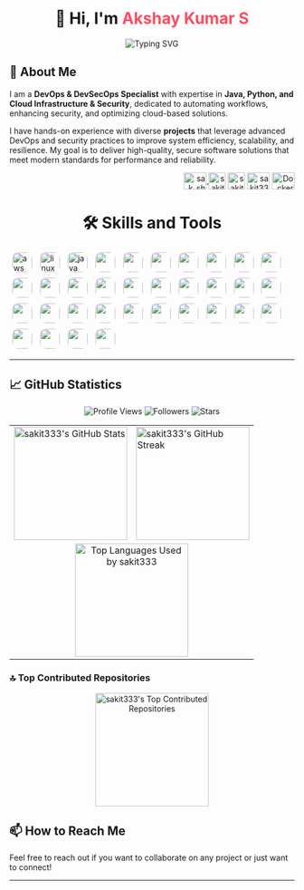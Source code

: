<!-- ![1729558390847](https://github.com/user-attachments/assets/079ea226-6649-4dac-966e-e8d8cbf83c34) -->
<!-- ![1730737360096](https://github.com/user-attachments/assets/8ad9b9ef-186a-49ad-b257-e5e945ca0634) -->
<!--![1731043385245](https://github.com/user-attachments/assets/613d54be-3740-4943-b6b6-2beed92f1d8b) -->
<!-- ![image](https://github.com/user-attachments/assets/577a7184-4187-40eb-84e6-1f3e835ce0cb) -->

<!-- <h1 align="center">👋 Hi, I'm Akshay Kumar S</h1> -->
<h1 align="center">👋 Hi, I'm <span style="color:#FF4C60;">Akshay Kumar S</span></h1>

<p align="center">
  <img src="https://readme-typing-svg.herokuapp.com?font=Fira+Code&size=22&pause=1000&color=FF4C60&center=true&vCenter=true&width=500&lines=🚀+Software+Engineer;🌍+Tech+Enthusiast;💡+Problem+Solver;📚+Lifelong+Learner" alt="Typing SVG" />
</p>

## 🌟 About Me 
<p>
  I am a <strong>DevOps & DevSecOps Specialist</strong> with expertise in <strong>Java, Python, and Cloud Infrastructure & Security</strong>, dedicated to automating workflows, enhancing security, and optimizing cloud-based solutions.
</p>
<p>  I have hands-on experience with diverse <strong>projects</strong> that leverage advanced DevOps and security practices to improve system efficiency, scalability, and resilience. My goal is to deliver high-quality, secure software solutions that meet modern standards for performance and reliability.
</p>
<!--  <p>
  In addition to my technical role, I am a <strong>Corporate Trainer</strong> committed to sharing best practices and methodologies in <strong>DevOps and DevSecOps</strong>, empowering teams to achieve operational excellence and innovation.
</p>  
<p align="center">
  <p align="center">
    <img src="https://komarev.com/ghpvc/?username=sakit333&label=Profile%20Views&color=brightgreen&style=for-the-badge" alt="sakit333" />
</p> -->
<p align="right">
<a href="https://www.instagram.com/sak_shetty" target="_blank">
    <img align="center" src="https://raw.githubusercontent.com/rahuldkjain/github-profile-readme-generator/master/src/images/icons/Social/instagram.svg" alt="sak_shetty" height="30" width="40" />
</a>
<a href="https://www.linkedin.com/in/akshay-kumar-s-11ba69278?utm_source=share&utm_campaign=share_via&utm_content=profile&utm_medium=android_app" target="blank"><img align="center" src="https://raw.githubusercontent.com/rahuldkjain/github-profile-readme-generator/master/src/images/icons/Social/linked-in-alt.svg" alt="sakit333" height="30" width="30" /></a>
<a href="https://x.com/Sakdevang?t=VkhoxWQGUpPq3PtcA5z_FA&s=08" target="blank"><img align="center" src="https://avatars.githubusercontent.com/u/50278?s=280&v=4" alt="sakit333" height="30" width="30" /></a>
<a href="mailto:sak528264@gmail.com" target="blank"><img align="center" src="https://logos-world.net/wp-content/uploads/2020/11/Gmail-Logo-2013-2020.png" alt="sakit333" height="30" width="40" /></a>
<!-- <a href="https://github.com/sakit333" target="blank"><img align="center" src="https://raw.githubusercontent.com/rahuldkjain/github-profile-readme-generator/master/src/images/icons/Social/github.svg" alt="sakit333" height="30" width="40" /></a> -->
<a href="https://hub.docker.com/u/sakit333" target="_blank">
    <img align="center" src="https://assets.techrepublic.com/uploads/2016/10/dockerhero.jpg" alt="Docker Hub" height="30" width="40" />
</a>
</p>

<h1 align="center">🛠️ Skills and Tools</h1>
<p>
  <img src="https://encrypted-tbn0.gstatic.com/images?q=tbn:ANd9GcQSObhWW7gEGNs1r3kbEXIeWuIDC74C6p5RVQ&s" alt="aws" width="35" style="display: inline-block; margin: 5px; border-radius: 10px;"/>
  <img src="https://miro.medium.com/0*Qqqd7UsfFDPL7WXh.jpeg" alt="linux" width="35" style="display: inline-block; margin: 5px; border-radius: 10px;"/>
  <img src="https://thumbs.dreamstime.com/b/java-logo-editorial-illustrative-white-background-eps-download-vector-jpeg-banner-java-logo-editorial-illustrative-white-208329454.jpg" alt="java" width="35" style="display: inline-block; margin: 5px; border-radius: 10px;"/>
  <img src="https://cdn3.iconfinder.com/data/icons/logos-and-brands-adobe/512/267_Python-512.png" width="35" style="display: inline-block; margin: 5px; border-radius: 10px;"/>
  <img src="https://user-images.githubusercontent.com/51070104/268566349-c41e65a5-2ab9-4b54-8cbc-350ab6da746c.png" width="35" style="display: inline-block; margin: 5px; border-radius: 10px;"/>
  <img src="https://cdn.icon-icons.com/icons2/2415/PNG/512/docker_original_logo_icon_146556.png" width="35" style="display: inline-block; margin: 5px; border-radius: 10px;"/>
  <img src="https://i0.wp.com/codeblog.dotsandbrackets.com/wp-content/uploads/2017/07/kubernetes.jpg?fit=821%2C714&ssl=1" width="35" style="display: inline-block; margin: 5px; border-radius: 10px;"/>
  <img src="https://upload.wikimedia.org/wikipedia/commons/thumb/e/e9/Jenkins_logo.svg/1200px-Jenkins_logo.svg.png" width="35" style="display: inline-block; margin: 5px; border-radius: 10px;"/>
  <img src="https://encrypted-tbn0.gstatic.com/images?q=tbn:ANd9GcRb8iiGIMaw9J6UVatENir9XF4tybDnbWiAVQ&s" width="35" style="display: inline-block; margin: 5px; border-radius: 10px;"/>
  <img src="https://logowik.com/content/uploads/images/ansible3554.jpg" width="35" style="display: inline-block; margin: 5px; border-radius: 10px;"/>
  <img src="https://cdn.prod.website-files.com/5f10ed4c0ebf7221fb5661a5/5f2f44a3fe54f0baba461524_terraform-logo.png" width="35" style="display: inline-block; margin: 5px; border-radius: 10px;"/>
  <img src="https://thumbs.dreamstime.com/b/sql-database-server-isolated-flat-web-mobile-icon-word-vector-illustration-modern-background-128839153.jpg" width="35" style="display: inline-block; margin: 5px; border-radius: 10px;"/>
  <img src="https://static.vecteezy.com/system/resources/previews/015/824/700/original/sh-file-format-icon-free-vector.jpg" width="35" style="display: inline-block; margin: 5px; border-radius: 10px;"/>
  <img src="https://upload.wikimedia.org/wikipedia/commons/thumb/f/fa/Microsoft_Azure.svg/2048px-Microsoft_Azure.svg.png" width="35" style="display: inline-block; margin: 5px; border-radius: 10px;"/>
  <img src="https://cdn.pixabay.com/photo/2022/01/30/13/33/github-6980894_960_720.png" width="35" style="display: inline-block; margin: 5px; border-radius: 10px;"/>
  <img src="https://encrypted-tbn0.gstatic.com/images?q=tbn:ANd9GcSwod0EgYh6ixNJuzJAZt413WNM0SX8RrUJsg&s" width="35" style="display: inline-block; margin: 5px; border-radius: 10px;"/>
  <img src="https://media.licdn.com/dms/image/v2/D5612AQESrePLSaj5ZA/article-cover_image-shrink_600_2000/article-cover_image-shrink_600_2000/0/1721200575100?e=2147483647&v=beta&t=XiE2V1vO8s_a4ph237UOrkb2lN7-bV7de6DvSbZelW0" width="35" style="display: inline-block; margin: 5px; border-radius: 10px;"/>
  <img src="https://media.licdn.com/dms/image/D4D12AQHzE1oIZYll5w/article-cover_image-shrink_720_1280/0/1674467662411?e=2147483647&v=beta&t=GS0gLQDx5zjLsfWlJUHbC08_mxhfyom4VJJVTROFoKY" width="35" style="display: inline-block; margin: 5px; border-radius: 10px;"/>
  <img src="https://e7.pngegg.com/pngimages/630/547/png-clipart-kafka-vertical-logo-tech-companies-thumbnail.png" width="35" style="display: inline-block; margin: 5px; border-radius: 10px;"/>
  <img src="https://miro.medium.com/0*mjG1YdoT7xPcnznN.jpg" width="35" style="display: inline-block; margin: 5px; border-radius: 10px;"/>
  <img src="https://upload.wikimedia.org/wikipedia/commons/thumb/f/fe/Apache_Tomcat_logo.svg/2560px-Apache_Tomcat_logo.svg.png" width="35" style="display: inline-block; margin: 5px; border-radius: 10px;"/>
  <img src="https://cdn.prod.website-files.com/5f10ed4c0ebf7221fb5661a5/5f2af61146c55b6e172fa5b3_NexusRepo_Icon.png" width="35" style="display: inline-block; margin: 5px; border-radius: 10px;"/>
  <img src="https://static.vecteezy.com/system/resources/previews/013/313/458/non_2x/html-icon-3d-rendering-illustration-vector.jpg" width="35" style="display: inline-block; margin: 5px; border-radius: 10px;"/>
  <img src="https://w7.pngwing.com/pngs/456/654/png-transparent-json-filetype-icon.png" width="35" style="display: inline-block; margin: 5px; border-radius: 10px;"/>
  <img src="https://miro.medium.com/v2/resize:fit:266/1*4kAaqUfUWKZVP1qtspKJjg.png" width="35" style="display: inline-block; margin: 5px; border-radius: 10px;"/>
  <img src="https://cdn.worldvectorlogo.com/logos/fastapi.svg" width="35" style="display: inline-block; margin: 5px; border-radius: 10px;"/>
  <img src="https://encrypted-tbn0.gstatic.com/images?q=tbn:ANd9GcSrPmNWAtnroI424NFmJBwNtUs6YIL_eVXHjA&s" width="35" style="display: inline-block; margin: 5px; border-radius: 10px;"/>
  <img src="https://encrypted-tbn0.gstatic.com/images?q=tbn:ANd9GcSS2AdlDW2zV-hyPiVcC7YcDJzMFqhzZFoekw&s" width="35" style="display: inline-block; margin: 5px; border-radius: 10px;"/>
  <img src="https://encrypted-tbn0.gstatic.com/images?q=tbn:ANd9GcTmJoxiAXVIxedd5WnxL3yepJpACK2lmCSl9w&s" width="35" style="display: inline-block; margin: 5px; border-radius: 10px;"/>
  <img src="https://cdn3.iconfinder.com/data/icons/social-media-2169/24/social_media_social_media_logo_git-512.png" width="35" style="display: inline-block; margin: 5px; border-radius: 10px;"/>
  <img src="https://encrypted-tbn0.gstatic.com/images?q=tbn:ANd9GcRl8RUoMU1asZD8HLBVCNymBUahSvkSQjV9hQ&s" width="35" style="display: inline-block; margin: 5px; border-radius: 10px;"/>
  <img src="https://devopstales.github.io/img/argocd.jpg" width="35" style="display: inline-block; margin: 5px; border-radius: 10px;"/>
  <img src="https://www.csoonline.com/wp-content/uploads/2024/08/560221-0-88236200-1724824922-owasp-100709974-orig.jpg?quality=50&strip=all" width="35" style="display: inline-block; margin: 5px; border-radius: 10px;"/>
  <img src="" width="35" style="display: inline-block; margin: 5px; border-radius: 10px;"/>
</p>

---
<!--
- **Languages**: Java, Python, Shell/Bash Scripting  
- **Containerization & Orchestration**: Docker, Kubernetes  
- **Cloud Platforms**: AWS, Microsoft Azure  
- **CI/CD Tools**: Jenkins, GitHub Actions  
- **Monitoring & Logging**: Prometheus, Grafana  
- **Configuration Management**: Ansible  
- **Version Control**: Git, GitHub  
- **Security & Compliance**: HashiCorp Vault, SonarQube, Trivy, OWASP, Burp Suite  
- **Artifact Storage**: Nexus | **Messaging**: Kafka, RabbitMQ  
- **Web Servers & IaC**: Nginx, Apache Tomcat, Terraform | **Build Tool**: Maven  
- **Caching**: Memcached  
- **SDLC**: Requirement Analysis, Design, Implementation, Testing, Deployment, Maintenance  
- **Agile**: Iterative Development, Continuous Feedback, Customer Collaboration, Adaptive Planning  
- **Scrum**: Sprint Planning, Daily Standups, Sprint Review, Sprint Retrospective
- **Other**: Argo CD, Helm -->
<!-- ## 🎓 Certifications
- AWS Certified Solutions Architect – Associate 🏅
- Certified Kubernetes Administrator (CKA) 🏅
- Docker Certified Associate 🏅 -->

<!-- ## 🚀 Notable Projects

### 1. **Web Application Development and Deployment**
- **Languages**: Java, Python  
- **Overview**: Developed a robust web application leveraging Java Spring for the backend and Python Flask for handling microservices. This application was designed for real-time data processing and user interaction.
- **Deployment**: The application was deployed on AWS EC2 instances, utilizing Docker for containerization, which ensured consistency across development and production environments. Kubernetes was employed for orchestration, enhancing scalability and providing high availability to handle varying traffic loads effectively.
- **Technologies Used**: Spring Boot, Flask, Docker, Kubernetes, AWS EC2.

### 2. **CI/CD Pipeline Implementation**
- **CI/CD Tools**: Jenkins, GitHub Actions  
- **Overview**: Spearheaded the creation of an automated Continuous Integration and Continuous Deployment (CI/CD) pipeline utilizing Jenkins in conjunction with GitHub Actions. This pipeline facilitated seamless integration of code changes and ensured rapid deployment to production environments.
- **Testing Integration**: Incorporated comprehensive testing stages using JUnit for Java applications, ensuring code quality and reliability through automated unit tests that detect issues early in the development process.
- **Technologies Used**: Jenkins, GitHub Actions, JUnit.

### 3. **Infrastructure Automation**
- **Configuration Management**: Ansible | **Cloud Platforms**: AWS  
- **Overview**: Executed infrastructure automation strategies using Ansible, significantly streamlining the configuration and deployment of AWS resources. This automation led to a marked reduction in deployment time by approximately 50%, thus increasing team productivity.
- **Infrastructure as Code**: Leveraged Terraform for managing infrastructure as code (IaC), which enabled the team to create, update, and version infrastructure in a controlled manner. This approach facilitated reproducibility and scalability of environments, making deployments more efficient and reliable.
- **Technologies Used**: Ansible, Terraform, AWS.

### 4. **Monitoring and Logging System**
- **Monitoring & Logging**: Prometheus, Grafana  
- **Overview**: Established a comprehensive monitoring and logging system using Prometheus for performance monitoring and Grafana for data visualization. This setup allowed for real-time monitoring of application metrics, providing critical insights into system performance.
- **Alerting Mechanisms**: Implemented alerting mechanisms that proactively notified the team of potential issues or anomalies, enabling swift responses to any operational concerns before they affected end-users.
- **Technologies Used**: Prometheus, Grafana.

### 5. **Security and Compliance Enhancement**
- **Security & Compliance**: HashiCorp Vault, SonarQube, Trivy, OWASP  
- **Overview**: Integrated security tools such as SonarQube and Trivy within the CI/CD pipeline to conduct static code analysis and vulnerability scanning, thereby ensuring compliance with industry standards and best practices.
- **Secrets Management**: Implemented HashiCorp Vault for secrets management, which safeguarded sensitive information and provided secure access controls. This practice significantly reduced the risks associated with exposing sensitive data during cloud deployments.
- **Technologies Used**: HashiCorp Vault, SonarQube, Trivy, OWASP. -->

<!-- ### 3. **Centralized Logging and Monitoring System**
- Set up an ELK stack to centralize logs from multiple microservices, enhancing troubleshooting and performance monitoring.
- Integrated Grafana with Prometheus for real-time system monitoring and alerting. -->

## 📈 GitHub Statistics

<!-- Badges -->
<p align="center">
  <img src="https://komarev.com/ghpvc/?username=sakit333&style=flat-square&color=blue" alt="Profile Views" />
  <img src="https://img.shields.io/github/followers/sakit333?label=Followers&style=flat-square&color=brightgreen" alt="Followers" />
  <img src="https://img.shields.io/github/stars/sakit333?label=Stars&style=flat-square&color=yellow" alt="Stars" />
</p>

<!-- Stats Cards -->
<table align="center">
  <tr>
    <td>
      <img src="https://github-readme-stats.vercel.app/api?username=sakit333&show_icons=true&theme=radical" alt="sakit333's GitHub Stats" height="200" />
    </td>
    <td>
      <img src="https://github-readme-streak-stats.herokuapp.com/?user=sakit333&theme=radical" alt="sakit333's GitHub Streak" height="200" />
    </td>
  </tr>
  <tr>
    <td colspan="2" align="center">
      <img src="https://github-readme-stats.vercel.app/api/top-langs/?username=sakit333&layout=compact&theme=radical" alt="Top Languages Used by sakit333" height="200" />
    </td>
  </tr>
</table>

### 🔝 Top Contributed Repositories
<p align="center">
  <img src="https://github-contributor-stats.vercel.app/api?username=sakit333&limit=5&theme=radical&combine_all_yearly_contributions=true" alt="sakit333's Top Contributed Repositories" height="200" />
</p>

<!-- Snake Contribution Graph -->
<!-- <p align="center">
  <img src="https://github.com/sakit333/sakit333/blob/output/github-contribution-grid-snake.svg" alt="snake animation" />
</p> -->



<!-- ## 📈 GitHub Statistics
<p align="center"> 
  <img src="https://github-readme-stats.vercel.app/api?username=sakit333&show_icons=true&theme=radical" alt="sakit333's GitHub Stats" />
</p>

## 📊 Top Programming Languages
<p align="center"> 
  <img src="https://github-readme-stats.vercel.app/api/top-langs/?username=sakit333&layout=compact&theme=radical" alt="Top Languages Used by sakit333" />
</p>

## 👋 Welcome to My DevOps Journey
<p align="center">
  <img src="https://github-readme-streak-stats.herokuapp.com/?user=sakit333&theme=radical" alt="sakit333's GitHub Streak" />
</p>

### 🔝 Top Contributed Repositories
<p align="center">
  <img src="https://github-contributor-stats.vercel.app/api?username=sakit333&limit=5&theme=flat&combine_all_yearly_contributions=true" alt="sakit333's Top Contributed Repositories" />
</p> -->

<!-- ## 🏆 Accomplishments
- **Optimized Deployment Processes**: Spearheaded the automation of CI/CD pipelines utilizing Jenkins and GitHub Actions, leading to a **30% reduction in deployment time**. This initiative not only improved the efficiency of software releases but also minimized the risk of errors during deployments, enhancing overall system reliability.
- **Facilitated Knowledge Transfer**: Conducted comprehensive corporate training sessions on advanced DevOps practices for cross-functional teams. These sessions covered key topics such as cloud technologies, CI/CD methodologies, and security best practices, fostering a culture of continuous learning and significantly enhancing team capabilities.
- **Enhanced Application Security**: Integrated security protocols within CI/CD workflows by implementing tools like SonarQube and Trivy, resulting in a **40% decrease in identified vulnerabilities** before production deployment. This proactive approach has fortified the organization's security posture and ensured compliance with industry standards.
- **Implemented Infrastructure Automation**: Successfully migrated on-premise infrastructure to AWS using Terraform and Ansible, achieving **40% cost savings** on operational expenditures. This migration not only streamlined resource management but also enabled scalable and reproducible infrastructure setups.
- **Improved Monitoring and Incident Response**: Established a robust monitoring and logging framework using Prometheus and Grafana, allowing for real-time performance tracking and incident response. This implementation led to a **50% reduction in downtime** during critical application failures by facilitating proactive issue identification and resolution. -->


<!-- ## 💬 Testimonials
> "Sakit333 is a highly skilled DevOps Engineer who consistently delivers top-notch solutions. Their ability to streamline complex processes is truly impressive." - Jane Doe, CTO at TechCorp

> "Working with Sakit333 has been a pleasure. Their expertise in CI/CD and cloud infrastructure has significantly improved our development workflow." - John Smith, Lead Developer at DevSolutions
-->

<!-- ## 🌐 Connect with Me
- [LinkedIn](https://www.linkedin.com/in/akshay-kumar-s-11ba69278?utm_source=share&utm_campaign=share_via&utm_content=profile&utm_medium=android_app) 🔗
- [Twitter](https://x.com/Sakdevang?t=VkhoxWQGUpPq3PtcA5z_FA&s=08) 🐦
- [Email](mailto:sak528264@gmail.com.com) 📧 -->


## 📫 How to Reach Me
Feel free to reach out if you want to collaborate on any project or just want to connect!

---
